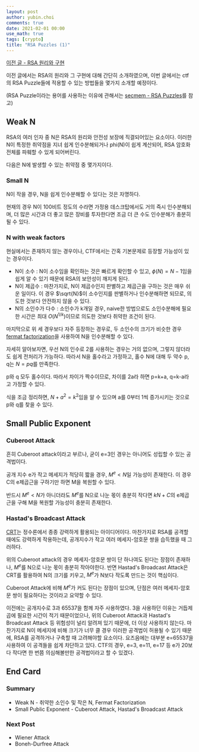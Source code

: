 ```yaml
---
layout: post
author: yubin.choi
comments: true
date: 2021-02-01 00:00
use_math: true
tags: [crypto]
title: "RSA Puzzles (1)"
---
```


[이전 글 - RSA 원리와 구현](https://sean9892.github.io/cryptography/2021/01/18/RSA-idea_implement/)

이전 글에서는 RSA의 원리와 그 구현에 대해 간단히 소개하였으며, 이번 글에서는 ctf의 RSA Puzzle들에 적용할 수 있는 방법들을 몇가지 소개할 예정이다.

(RSA Puzzle이라는 용어를 사용하는 이유에 관해서는 [secmem - RSA Puzzles](https://www.secmem.org/blog/2020/07/19/RSA-Puzzles/)를 참고)

## Weak N

RSA의 여러 인자 중 N은 RSA의 원리와 안전성 보장에 직결되어있는 요소이다. 이러한 N이 특정한 취약점을 지녀 쉽게 인수분해되거나 phi(N)이 쉽게 계산되어, RSA 암호화 전체를 파훼할 수 있게 되어버린다.

다음은 N에 발생할 수 있는 취약점 중 몇가지이다.

### Small N

N이 작을 경우, N을 쉽게 인수분해할 수 있다는 것은 자명하다.

현재의 경우 N이 100비트 정도의 수라면 가정용 데스크탑에서도 거의 즉시 인수분해되며, 더 많은 시간과 더 좋고 많은 장비를 투자한다면 조금 더 큰 수도 인수분해가 충분히 될 수 있다.

### N with weak factors

현실에서는 존재하지 않는 경우이나, CTF에서는 간혹 기본문제로 등장할 가능성이 있는 경우이다.

- N이 소수 : N이 소수임을 확인하는 것은 빠르게 확인할 수 있고, $\phi(N) = N-1$임을 쉽게 알 수 있기 때문에 RSA의 보안성이 깨지게 된다.
- N이 제곱수 : 마찬가지로, N이 제곱수인지 판별하고 제곱근을 구하는 것은 매우 쉬운 일이다. 이 경우 $\sqrt{N}$이 소수인지를 판별하거나 인수분해하면 되므로, 의도한 것보다 안전하지 않을 수 있다.
- N의 소인수가 다수 : 소인수가 k개일 경우, naive한 방법으로도 소인수분해에 필요한 시간은 최대 $O(N^{1/k})$이므로 의도한 것보다 취약한 조건이 된다.

마지막으로 위 세 경우보다 자주 등장하는 경우로, 두 소인수의 크기가 비슷한 경우 [fermat factorization](https://en.wikipedia.org/wiki/Fermat%27s_factorization_method)을 사용하여 N을 인수분해할 수 있다.

자세히 알아보자면, 우선 N의 인수로 2를 사용하는 경우는 거의 없으며, 그렇지 않더라도 쉽게 전처리가 가능하다. 따라서 N을 홀수라고 가정하고, 홀수 N에 대해 두 약수 p, q는 $N=pq$를 만족한다.

p와 q 모두 홀수이다. 따라서 차이가 짝수이므로, 차이를 2a라 하면 p=k+a, q=k-a라고 가정할 수 있다.

식을 조금 정리하면, $N+a^2=k^2$임을 알 수 있으며 a를 0부터 1씩 증가시키는 것으로 p와 q를 찾을 수 있다.

## Small Public Exponent

### Cuberoot Attack

흔히 Cuberoot attack이라고 부르나, 굳이 e=3인 경우는 아니어도 성립할 수 있는 공격법이다.

공개 지수 e가 작고 메세지가 적당히 짧을 경우, $M^e<N$일 가능성이 존재한다. 이 경우 C의 e제곱근을 구하기만 하면 M을 복원할 수 있다.

반드시 $M^e<N$가 아니더라도 $M^e$를 N으로 나눈 몫이 충분히 작다면 $kN+C$의 e제곱근을 구해 M을 복원할 가능성이 충분히 존재한다.

### Hastad's Broadcast Attack

[CRT](https://ko.wikipedia.org/wiki/%EC%A4%91%EA%B5%AD%EC%9D%B8%EC%9D%98_%EB%82%98%EB%A8%B8%EC%A7%80_%EC%A0%95%EB%A6%AC)는 정수론에서 종종 강력하게 활용되는 아이디어이다. 마찬가지로 RSA를 공격할 때에도 강력하게 작용하는데, 공개지수가 작고 여러 메세지-암호문 쌍을 습득했을 때 그러하다.

위의 Cuberoot attack의 경우 메세지-암호문 쌍이 단 하나여도 된다는 장점이 존재하나, $M^e$를 N으로 나눈 몫이 충분히 작아야한다. 반면 Hastad's Broadcast Attack은 CRT를 활용하여 N의 크기를 키우고, $M^e$가 N보다 작도록 만드는 것이 핵심이다.

Cuberoot Attack에 비해 $M^e$가 커도 된다는 장점이 있으며, 단점은 여러 메세지-암호문 쌍이 필요하다는 것이라고 요약할 수 있다.

이전에는 공개지수로 3과 65537을 함께 자주 사용하였다. 3을 사용하던 이유는 거듭제곱에 필요한 시간이 적기 때문이었으나, 위의 Cuberoot Attack과 Hastad's Broadcast Attack 등 위험성이 널리 알려져 있기 때문에, 더 이상 사용하지 않는다. 마찬가지로 N이 메세지에 비해 크기가 너무 클 경우 이러한 공격법이 허용될 수 있기 때문에, RSA를 공격하거나 구축할 때 고려해야할 요소이다. 요즈음에는 대부분 e=65537을 사용하여 이 공격들을 쉽게 차단하고 있다. CTF의 경우, e=3, e=11, e=17 등 e가 20보다 작다면 한 번쯤 의심해볼만한 공격법이라고 할 수 있겠다.

## End Card

### Summary

- Weak N - 취약한 소인수 및 작은 N, Fermat Factorization
- Small Public Exponent - Cuberoot Attack, Hastad's Broadcast Attack

### Next Post

- Wiener Attack
- Boneh-Durfree Attack